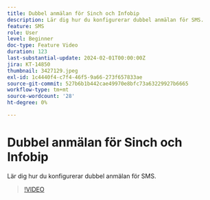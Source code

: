 ```yaml
---
title: Dubbel anmälan för Sinch och Infobip
description: Lär dig hur du konfigurerar dubbel anmälan för SMS.
feature: SMS
role: User
level: Beginner
doc-type: Feature Video
duration: 123
last-substantial-update: 2024-02-01T00:00:00Z
jira: KT-14850
thumbnail: 3427129.jpeg
exl-id: 1c4440f4-c7f4-46f5-9a66-273f657833ae
source-git-commit: 527b6b1b442cae49970e8bfc73a63229927b6665
workflow-type: tm+mt
source-wordcount: '28'
ht-degree: 0%

---
```


# Dubbel anmälan för Sinch och Infobip

Lär dig hur du konfigurerar dubbel anmälan för SMS.

>[!VIDEO](https://video.tv.adobe.com/v/3427129/?learn=on)
